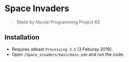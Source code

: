 # Space Invaders
> Made by *Nicolai* 
> Programming Project #2

## Installation  
- Requires atleast `Processing 3.5` (3 Feburay 2019).  
- Open `/Space_invaders/main/main.pde` and run the code.  
